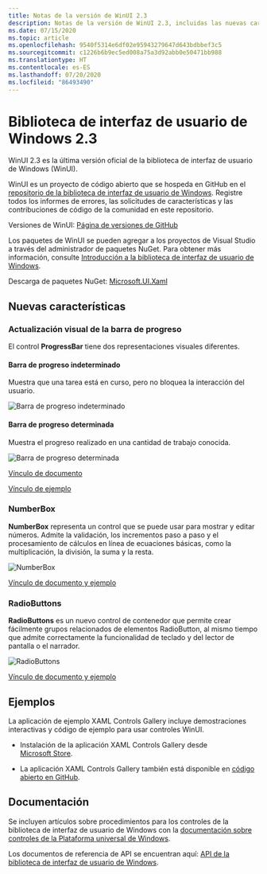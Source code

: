 ```yaml
---
title: Notas de la versión de WinUI 2.3
description: Notas de la versión de WinUI 2.3, incluidas las nuevas características y correcciones de errores.
ms.date: 07/15/2020
ms.topic: article
ms.openlocfilehash: 9540f5314e6df02e95943279647d643bdbbef3c5
ms.sourcegitcommit: c1226b6b9ec5ed008a75a3d92abb0e50471bb988
ms.translationtype: HT
ms.contentlocale: es-ES
ms.lasthandoff: 07/20/2020
ms.locfileid: "86493490"
---
```

# <a name="windows-ui-library-23"></a>Biblioteca de interfaz de usuario de Windows 2.3

WinUI 2.3 es la última versión oficial de la biblioteca de interfaz de usuario de Windows (WinUI).

WinUI es un proyecto de código abierto que se hospeda en GitHub en el [repositorio de la biblioteca de interfaz de usuario de Windows](https://aka.ms/winui). Registre todos los informes de errores, las solicitudes de características y las contribuciones de código de la comunidad en este repositorio.

Versiones de WinUI: [Página de versiones de GitHub](https://github.com/microsoft/microsoft-ui-xaml/releases)

Los paquetes de WinUI se pueden agregar a los proyectos de Visual Studio a través del administrador de paquetes NuGet. Para obtener más información, consulte [Introducción a la biblioteca de interfaz de usuario de Windows](../getting-started.md).

Descarga de paquetes NuGet: [Microsoft.UI.Xaml](https://www.nuget.org/packages/Microsoft.UI.Xaml)

## <a name="new-features"></a>Nuevas características

### <a name="progress-bar-visual-refresh"></a>Actualización visual de la barra de progreso

El control **ProgressBar** tiene dos representaciones visuales diferentes.

#### <a name="indeterminate-progress-bar"></a>Barra de progreso indeterminado

Muestra que una tarea está en curso, pero no bloquea la interacción del usuario.

![Barra de progreso indeterminado](../images/IndeterminateProgressBar.gif)

#### <a name="determinate-progress-bar"></a>Barra de progreso determinada

Muestra el progreso realizado en una cantidad de trabajo conocida. 

![Barra de progreso determinada](../images/DeterminateProgressBar.gif)

[Vínculo de documento](https://docs.microsoft.com/windows/uwp/design/controls-and-patterns/progress-controls)

[Vínculo de ejemplo](https://docs.microsoft.com/windows/uwp/design/controls-and-patterns/progress-controls#examples)

### <a name="numberbox"></a>NumberBox

**NumberBox** representa un control que se puede usar para mostrar y editar números. Admite la validación, los incrementos paso a paso y el procesamiento de cálculos en línea de ecuaciones básicas, como la multiplicación, la división, la suma y la resta.

![NumberBox](../images/NumberBoxGif.gif)

[Vínculo de documento y ejemplo](https://docs.microsoft.com/windows/uwp/design/controls-and-patterns/number-box)

### <a name="radiobuttons"></a>RadioButtons

**RadioButtons** es un nuevo control de contenedor que permite crear fácilmente grupos relacionados de elementos RadioButton, al mismo tiempo que admite correctamente la funcionalidad de teclado y del lector de pantalla o el narrador.

![RadioButtons](../images/RadioButtons.png)

[Vínculo de documento y ejemplo](https://github.com/microsoft/microsoft-ui-xaml-specs/blob/c8d3d3668af546091656dfc37436b13cd062f52d/active/radiobuttons/RadioButtons_Spec.md)

## <a name="examples"></a>Ejemplos

La aplicación de ejemplo XAML Controls Gallery incluye demostraciones interactivas y código de ejemplo para usar controles WinUI.

* Instalación de la aplicación XAML Controls Gallery desde [Microsoft Store](
https://www.microsoft.com/p/xaml-controls-gallery/9msvh128x2zt).

* La aplicación XAML Controls Gallery también está disponible en [código abierto en GitHub](
https://github.com/Microsoft/Xaml-Controls-Gallery).

## <a name="documentation"></a>Documentación

Se incluyen artículos sobre procedimientos para los controles de la biblioteca de interfaz de usuario de Windows con la [documentación sobre controles de la Plataforma universal de Windows](/windows/uwp/design/controls-and-patterns/).

Los documentos de referencia de API se encuentran aquí: [API de la biblioteca de interfaz de usuario de Windows](/uwp/api/overview/winui/).
